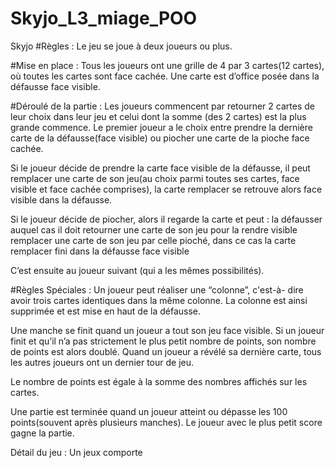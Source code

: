 # Skyjo_L3_miage_POO
Skyjo
#Règles :
Le jeu se joue à deux joueurs ou plus.

#Mise en place :
Tous les joueurs ont une grille de 4 par 3 cartes(12 cartes), où toutes les cartes sont face cachée.
Une carte est d’office posée dans la défausse face visible.

#Déroulé de la partie :
Les joueurs commencent par retourner 2 cartes de leur choix dans leur jeu et celui dont la somme (des 2 cartes) est la plus grande commence. 
Le premier joueur a le choix entre prendre la dernière carte de la défausse(face visible) ou piocher une carte de la pioche face cachée. 

Si le joueur décide de prendre la carte face visible de la défausse, il peut remplacer une carte de son jeu(au choix parmi toutes ses cartes, face visible et face cachée comprises), la carte remplacer se retrouve alors face visible dans la défausse.

Si le joueur décide de piocher, alors il regarde la carte et peut : 
la défausser auquel cas il doit retourner une carte de son jeu pour la rendre visible
remplacer une carte de son jeu par celle pioché, dans ce cas la carte remplacer fini dans la défausse face visible

C’est ensuite au joueur suivant (qui a les mêmes possibilités).

#Règles Spéciales : 
Un joueur peut réaliser une “colonne”, c'est-à- dire avoir trois cartes identiques dans la même colonne. La colonne est ainsi supprimée et est mise en haut de la défausse.

Une manche se finit quand un joueur a tout son jeu face visible. Si un joueur finit et qu’il n’a pas strictement le plus petit nombre de points, son nombre de points est alors doublé. 
Quand un joueur a révélé sa dernière carte, tous les autres joueurs ont un dernier tour de jeu. 

Le nombre de points est égale à la somme des nombres affichés sur les cartes.

Une partie est terminée quand un joueur atteint ou dépasse les 100 points(souvent après plusieurs manches).
Le joueur avec le plus petit score gagne la partie.

Détail du jeu :
Un jeux comporte 
